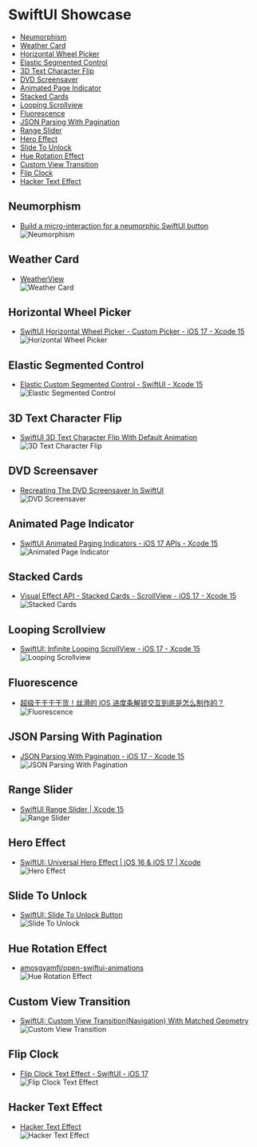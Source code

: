 # SwiftUI Showcase

- [Neumorphism](#neumorphism)
- [Weather Card](#weather-card)
- [Horizontal Wheel Picker](#horizontal-wheel-picker)
- [Elastic Segmented Control](#elastic-segmented-control)
- [3D Text Character Flip](#3d-text-character-flip)
- [DVD Screensaver](#dvd-screensaver)
- [Animated Page Indicator](#animated-page-indicator)
- [Stacked Cards](#stacked-cards)
- [Looping Scrollview](#looping-scrollview)
- [Fluorescence](#fluorescence)
- [JSON Parsing With Pagination](#json-parsing-with-pagination)
- [Range Slider](#range-slider)
- [Hero Effect](#hero-effect)
- [Slide To Unlock](#slide-to-unlock)
- [Hue Rotation Effect](#hue-rotation-effect)
- [Custom View Transition](#custom-view-transition)
- [Flip Clock](#flip-clock)
- [Hacker Text Effect](#hacker-text-effect)

## Neumorphism

* [Build a micro-interaction for a neumorphic SwiftUI button](https://bootcamp.uxdesign.cc/build-a-neumorphic-micro-interaction-for-a-swiftui-button-aa8c3c53047d)<br>
![Neumorphism](https://cdn.jsdelivr.net/gh/KiligWYu/Pics/2024/202405030008032.gif)

## Weather Card

* [WeatherView](https://gist.github.com/unixzii/540f3755862d0d437bda3928e59de871)<br>
![Weather Card](https://cdn.jsdelivr.net/gh/KiligWYu/Pics/2024/202405030008036.gif)

## Horizontal Wheel Picker

* [SwiftUI Horizontal Wheel Picker - Custom Picker - iOS 17 - Xcode 15](https://www.youtube.com/watch?v=v5T_0AQkQHE)<br>
![Horizontal Wheel Picker](https://cdn.jsdelivr.net/gh/KiligWYu/Pics/2024/202405030008029.gif)

## Elastic Segmented Control

* [Elastic Custom Segmented Control - SwiftUI - Xcode 15](https://www.youtube.com/watch?v=Qnq9_l1M8Fg)<br>
![Elastic Segmented Control](https://cdn.jsdelivr.net/gh/KiligWYu/Pics/2024/202405030008025.gif)

## 3D Text Character Flip

* [SwiftUI 3D Text Character Flip With Default Animation](https://www.youtube.com/watch?v=8npuczSgGDk)<br>
![3D Text Character Flip](https://cdn.jsdelivr.net/gh/KiligWYu/Pics/2024/202405030008022.gif)

## DVD Screensaver

* [Recreating The DVD Screensaver In SwiftUI](https://digitalbunker.dev/dvd-screensaver-swiftui/)<br>
![DVD Screensaver](https://cdn.jsdelivr.net/gh/KiligWYu/Pics/2024/202405030008024.gif)

## Animated Page Indicator

* [SwiftUI Animated Paging Indicators - iOS 17 APIs - Xcode 15](https://www.youtube.com/watch?v=hvD_AafLGc0)<br>
![Animated Page Indicator](https://cdn.jsdelivr.net/gh/KiligWYu/Pics/2024/202405030008023.gif)

## Stacked Cards

* [Visual Effect API - Stacked Cards - ScrollView - iOS 17 - Xcode 15](https://www.youtube.com/watch?v=NgYyN2YyDd4)<br>
![Stacked Cards](https://cdn.jsdelivr.net/gh/KiligWYu/Pics/2024/202405030008035.gif)

## Looping Scrollview

* [SwiftUI: Infinite Looping ScrollView - iOS 17 - Xcode 15](https://www.youtube.com/watch?v=lyuo59840qs)<br>
![Looping Scrollview](https://cdn.jsdelivr.net/gh/KiligWYu/Pics/2024/202405030008031.gif)

## Fluorescence

* [超级干干干干货！丝滑的 iOS 进度条解锁交互到底是怎么制作的？](https://www.bmms.me/blog/silky-smooth-ios-progress-bar-interaction-explained)<br>
![Fluorescence](https://cdn.jsdelivr.net/gh/KiligWYu/Pics/2024/202405030008027.gif)

## JSON Parsing With Pagination

* [JSON Parsing With Pagination - iOS 17 - Xcode 15](https://www.youtube.com/watch?v=bhn3WanfkZI)<br>
![JSON Parsing With Pagination](https://cdn.jsdelivr.net/gh/KiligWYu/Pics/2024/202405030008030.gif)

## Range Slider

* [SwiftUI Range Slider | Xcode 15](https://www.youtube.com/watch?v=L_8BqLus4NA)<br>
![Range Slider](https://cdn.jsdelivr.net/gh/KiligWYu/Pics/2024/202405030008033.gif)

## Hero Effect

* [SwiftUI: Universal Hero Effect | iOS 16 & iOS 17 | Xcode](https://www.youtube.com/watch?v=d0y_f9kCSDk)<br>
![Hero Effect](https://cdn.jsdelivr.net/gh/KiligWYu/Pics/2024/202405030008028.gif)

## Slide To Unlock

* [SwiftUI: Slide To Unlock Button](https://blog.stackademic.com/swiftui-slide-to-unlock-button-f2b1bcedea83)<br>
![Slide To Unlock](https://cdn.jsdelivr.net/gh/KiligWYu/Pics/2024/202405030008034.gif)

## Hue Rotation Effect

* [amosgyamfi/open-swiftui-animations](https://github.com/amosgyamfi/open-swiftui-animations)<br>
![Hue Rotation Effect](https://cdn.jsdelivr.net/gh/KiligWYu/Pics/2024/202405081717205.gif)

## Custom View Transition

* [SwiftUI: Custom View Transition(Navigation) With Matched Geometry](https://blog.stackademic.com/swiftui-custom-view-transition-nav-with-matched-geometry-032552356fc5)<br>
![Custom View Transition](https://cdn.jsdelivr.net/gh/KiligWYu/Pics/2024/202405101606018.gif)

## Flip Clock

* [Flip Clock Text Effect - SwiftUI - iOS 17](https://www.youtube.com/watch?v=Lekoc7QS-K4)<br>
![Flip Clock Text Effect](https://cdn.jsdelivr.net/gh/KiligWYu/Pics/2024/202405292314647.gif)

## Hacker Text Effect

* [Hacker Text Effect](https://www.youtube.com/watch?v=T5aUgq8GKnA)<br>
![Hacker Text Effect](https://cdn.jsdelivr.net/gh/KiligWYu/Pics/2024/202405302317981.gif)
